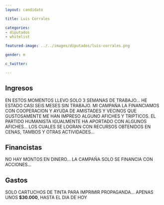 ```yaml
---
layout: candidato

title: Luis Corrales 

categories:
- diputados
- whitelist

featured-image: ../../images/diputados/luis-corrales.png

gender: m

c_twitter: 

---
```



## Ingresos


EN ESTOS MOMENTOS LLEVO SOLO 3 SEMANAS DE TRABAJO... HE ESTADO CASI SEIS MESES SIN TRABAJO.
MI CAMPAÑA LA FINANCIAMOS CON COOPERACION Y AYUDA DE AMISTADES Y VECINOS QUE GUSTOSAMENTE ME HAN IMPRESO ALGUNO AFICHES Y TRIPTICOS.
EL PARTIDO HUMANISTA IGUALMENTE HA APORTADO CON ALGUNOS AFICHES... LOS CUALES SE LOGRAN CON RECURSOS OBTENIDOS EN CENAS, TAMBOS Y OTRAS ACTIVIDADES...


## Financistas


NO HAY MONTOS EN DINERO... LA CAMPAÑA SOLO SE FINANCIA CON ACCIONES...


## Gastos


SOLO CARTUCHOS DE TINTA PARA IMPRIMIR PROPAGANDA... APENAS UNOS **$30.000**, HASTA EL DIA DE HOY

